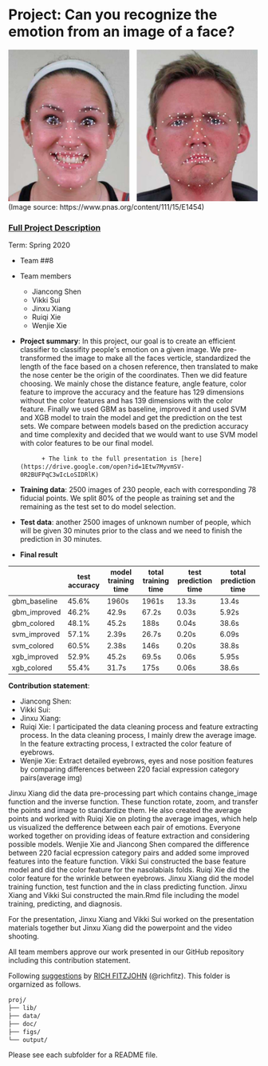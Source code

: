# Project: Can you recognize the emotion from an image of a face? 
<img src="figs/CE.jpg" alt="Compound Emotions" width="500"/>
(Image source: https://www.pnas.org/content/111/15/E1454)

### [Full Project Description](doc/project3_desc.md)

Term: Spring 2020

+ Team ##8
+ Team members
	+ Jiancong Shen
	+ Vikki Sui
	+ Jinxu Xiang
	+ Ruiqi Xie
	+ Wenjie Xie


+ **Project summary**: In this project, our goal is to create an efficient classifier to classifity people's emotion on a given image. We pre-transformed the image to make all the faces verticle, standardized the length of the face based on a chosen reference, then translated to make the nose center be the origin of the coordinates. Then we did feature choosing. We mainly chose the distance feature, angle feature, color feature to improve the accuracy and the feature has 129 dimensions without the color features and has 139 dimensions with the color feature. Finally we used GBM as baseline, improved it and used SVM and XGB model to train the model and get the prediction on the test sets. We compare between models based on the prediction accuracy and time complexity and decided that we would want to use SVM model with color features to be our final model. 

            + The link to the full presentation is [here](https://drive.google.com/open?id=1Etw7MyvmSV-0R2BUFPqC3wIcLoSIDRlK)

+ **Training data**: 2500 images of 230 people, each with corresponding 78 fiducial points. We split 80% of the people as training set and the remaining as the test set to do model selection.

+ **Test data**: another 2500 images of unknown number of people, which will be given 30 minutes prior to the class and we need to finish the prediction in 30 minutes. 


+ **Final result**

|       | test accuracy | model training time | total training time | test prediction time | total prediction time | 
| ------ | ------ | ------ | ------ | ------ | ------ | 
| gbm_baseline | 45.6% | 1960s | 1961s | 13.3s | 13.4s |
| gbm_improved | 46.2% | 42.9s | 67.2s | 0.03s | 5.92s | 
| gbm_colored | 48.1% | 45.2s | 188s | 0.04s | 38.6s |
| svm_improved | 57.1% | 2.39s | 26.7s | 0.20s | 6.09s |
| svm_colored | 60.5% | 2.38s | 146s | 0.20s | 38.8s |
| xgb_improved | 52.9% | 45.2s | 69.5s | 0.06s | 5.95s |
| xgb_colored | 55.4% | 31.7s | 175s | 0.06s | 38.6s |

  
	
**Contribution statement**: 
+ Jiancong Shen:
+ Vikki Sui:
+ Jinxu Xiang:
+ Ruiqi Xie: I participated the data cleaning process and feature extracting process. In the data cleaning process, I mainly drew the average image. In the feature extracting process, I extracted the color feature of eyebrows.
+ Wenjie Xie: Extract detailed eyebrows, eyes and nose position features by comparing differences between 220 facial expression category pairs(average img)

Jinxu Xiang did the data pre-processing part which contains change_image function and the inverse function. These function rotate, zoom, and transfer the points and image to standardize them. He also created the average points and worked with Ruiqi Xie on ploting the average images, which help us visualized the defference between each pair of emotions. Everyone worked together on providing ideas of feature extraction and considering possible models. Wenjie Xie and Jiancong Shen compared the difference between 220 facial ecpression category pairs and added some improved features into the feature function. Vikki Sui constructed the base feature model and did the color feature for the nasolabials folds. Ruiqi Xie did the color feature for the wrinkle between eyebrows. Jinxu Xiang did the model training function, test function and the in class predicting function. Jinxu Xiang and Vikki Sui constructed the main.Rmd file including the model training, predicting, and diagnosis. 

For the presentation, Jinxu Xiang and Vikki Sui worked on the presentation materials together but Jinxu Xiang did the powerpoint and the video shooting. 

All team members approve our work presented in our GitHub repository including this contribution statement.

Following [suggestions](http://nicercode.github.io/blog/2013-04-05-projects/) by [RICH FITZJOHN](http://nicercode.github.io/about/#Team) (@richfitz). This folder is orgarnized as follows.

```
proj/
├── lib/
├── data/
├── doc/
├── figs/
└── output/
```

Please see each subfolder for a README file.
